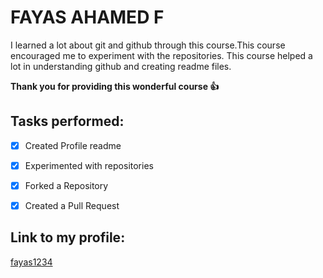 # FAYAS AHAMED F

I learned a lot about git and github through this course.This course encouraged me to experiment with the repositories.
This course helped a lot in understanding github and creating readme files.

**Thank you for providing this wonderful course :+1:**



## Tasks performed:
- [x] Created Profile readme
- [x] Experimented with repositories
- [x] Forked a Repository
- [x] Created a Pull Request




## Link to my profile:

[fayas1234](http://github.com/fayas1234)

